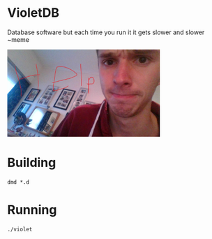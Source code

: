 # VioletDB

Database software but each time you run it it gets slower and slower  ~meme

<img src="img.jpg" width=350 height=200>

# Building

````
dmd *.d
````

# Running

````
./violet
````
